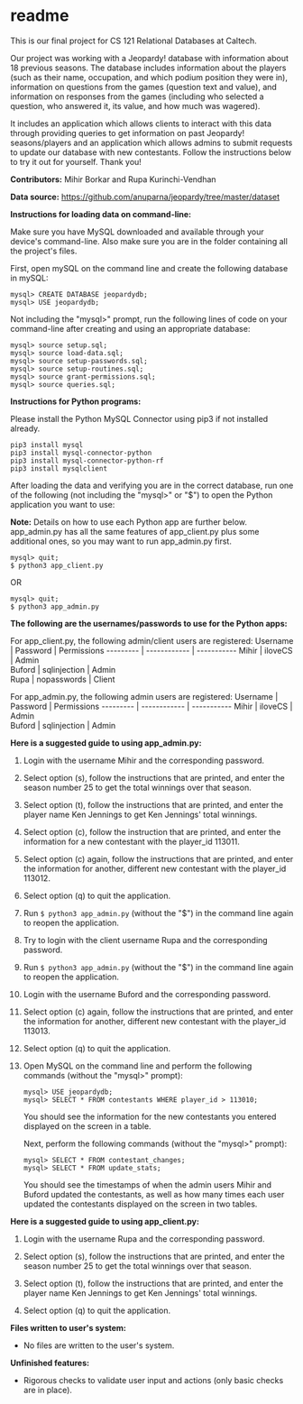 # readme
This is our final project for CS 121 Relational Databases at Caltech.

Our project was working with a Jeopardy! database with information about 18 previous seasons.
The database includes information about the players (such as their name, occupation, and which
podium position they were in), information on questions from the games (question text and value),
and information on responses from the games (including who selected a question, who answered it,
its value, and how much was wagered). 

It includes an application which allows clients to
interact with this data through providing queries to get information on past Jeopardy!
seasons/players and an application which allows admins to submit requests to update our database with new contestants. 
Follow the instructions below to try it out for yourself. Thank you!



**Contributors:** Mihir Borkar and Rupa Kurinchi-Vendhan



**Data source:** 
https://github.com/anuparna/jeopardy/tree/master/dataset



**Instructions for loading data on command-line:**

Make sure you have MySQL downloaded and available through your
device's command-line. Also make sure you are in the folder containing all the project's
files.

First, open mySQL on the command line and create the following database in mySQL:
```
mysql> CREATE DATABASE jeopardydb;
mysql> USE jeopardydb;
```

Not including the "mysql>" prompt, run the following lines of code on your command-line
after creating and using an appropriate database:
```
mysql> source setup.sql;
mysql> source load-data.sql;
mysql> source setup-passwords.sql;
mysql> source setup-routines.sql;
mysql> source grant-permissions.sql;
mysql> source queries.sql;
```


**Instructions for Python programs:**

Please install the Python MySQL Connector using pip3 if not installed already.
```
pip3 install mysql
pip3 install mysql-connector-python
pip3 install mysql-connector-python-rf
pip3 install mysqlclient
```

After loading the data and verifying you are in the correct database, 
run one of the following (not including the "mysql>" or "$") to open the Python application you want to use:

**Note:** Details on how to use each Python app are further below. app_admin.py has all the same features of app_client.py plus some additional ones, so
you may want to run app_admin.py first.
```
mysql> quit;
$ python3 app_client.py
```
OR
```
mysql> quit;
$ python3 app_admin.py
```



**The following are the usernames/passwords to use for the Python apps:**

For app_client.py, the following admin/client users are registered:
Username  | Password     | Permissions
--------- | ------------ | -----------
Mihir     | iloveCS      | Admin       
Buford    | sqlinjection | Admin       
Rupa      | nopasswords  | Client      

For app_admin.py, the following admin users are registered:
Username  | Password     | Permissions 
--------- | ------------ | -----------
Mihir     | iloveCS      | Admin       
Buford    | sqlinjection | Admin   



**Here is a suggested guide to using app_admin.py:**
    
1. Login with the username Mihir and the corresponding password.
    
2. Select option (s), follow the instructions that are printed, and enter the season number 25 to get the total winnings over that season.
    
3. Select option (t), follow the instructions that are printed, and enter the player name Ken Jennings to get Ken Jennings' total winnings.
    
4. Select option (c), follow the instruction that are printed, and enter the information for a new contestant with the player_id 113011.
    
5. Select option (c) again, follow the instructions that are printed, and enter the information for another, different new contestant with the player_id 113012.
    
6. Select option (q) to quit the application.
    
7. Run ```$ python3 app_admin.py``` (without the "$") in the command line again to reopen the application.
    
8. Try to login with the client username Rupa and the corresponding password.
    
9. Run ```$ python3 app_admin.py``` (without the "$") in the command line again to reopen the application.
    
10. Login with the username Buford and the corresponding password.
    
11. Select option (c) again, follow the instructions that are printed, and enter the information for another, different new contestant with the player_id 113013.
    
12.  Select option (q) to quit the application.
    
13. Open MySQL on the command line and perform the following commands (without the "mysql>" prompt):
    ```
    mysql> USE jeopardydb;
    mysql> SELECT * FROM contestants WHERE player_id > 113010;
    ```
    You should see the information for the new contestants you entered displayed on the screen in a table.
        
    Next, perform the following commands (without the "mysql>" prompt): 
    ```
    mysql> SELECT * FROM contestant_changes;
    mysql> SELECT * FROM update_stats;
    ```
    You should see the timestamps of when the admin users Mihir and Buford updated the contestants,
    as well as how many times each user updated the contestants displayed on the screen in two tables.
    
        
**Here is a suggested guide to using app_client.py:**
1. Login with the username Rupa and the corresponding password.
    
2. Select option (s), follow the instructions that are printed, and enter the season number 25 to get the total winnings over that season.
    
3. Select option (t), follow the instructions that are printed, and enter the player name Ken Jennings to get Ken Jennings' total winnings.
    
4. Select option (q) to quit the application.


**Files written to user's system:**
- No files are written to the user's system.


**Unfinished features:**
- Rigorous checks to validate user input and actions (only basic checks are in place).
